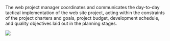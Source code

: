 The web project manager coordinates and communicates the day-to-day tactical implementation of the web site project, acting within the constraints of the project charters and goals, project budget, development schedule, and quality objectives laid out in the planning stages. 

![](blob:chrome-extension://cdneggiaafcmelgcaiihmhiagieomgfj/a0afa70b-9794-4c10-8a5c-e191e8e49c20)
